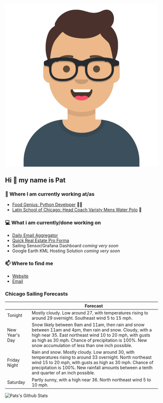 [![Social banner for p-j-falconer](https://raw.githubusercontent.com/P-J-FALCONER/P-J-FALCONER/master/assets/avataaars.svg)](https://patfalconer.com/)
## Hi :wave: my name is Pat

### 💼 Where I am currently working at/as
- [Food Genius: Python Developer](https://getfoodgenius.com/) 🍔🐍
- [Latin School of Chicago: Head Coach Varisty Mens Water Polo](https://www.latinschool.org/) 🤽


### 💻 What i am currently/done working on
 - [Daily Email Aggregator](https://github.com/P-J-FALCONER/dott_daily_mail)
 - [Quick Real Estate Pro Forma](https://github.com/P-J-FALCONER/henry)
 - Sailing Sensor/Grafana Dashboard *coming very soon*
 - Google Earth KML Hosting Solution *coming very soon*

### 📫 Where to find me
 - [Website](https://patfalconer.com/)
 - [Email](mailto:patrick.j.falconer@gmail.com)


### Chicago Sailing Forecasts
|   | Forecast  |
|---|---|
| Tonight | Mostly cloudy. Low around 27, with temperatures rising to around 29 overnight. Southeast wind 5 to 15 mph. |
| New Year&#39;s Day | Snow likely between 9am and 11am, then rain and snow between 11am and 4pm, then rain and snow. Cloudy, with a high near 35. East northeast wind 10 to 20 mph, with gusts as high as 30 mph. Chance of precipitation is 100%. New snow accumulation of less than one inch possible. |
| Friday Night | Rain and snow. Mostly cloudy. Low around 30, with temperatures rising to around 33 overnight. North northeast wind 15 to 20 mph, with gusts as high as 30 mph. Chance of precipitation is 100%. New rainfall amounts between a tenth and quarter of an inch possible. |
| Saturday | Partly sunny, with a high near 36. North northeast wind 5 to 10 mph. |

![Pats's Github Stats](https://github-readme-stats.vercel.app/api?username=p-j-falconer&show_icons=true&theme=radical)

